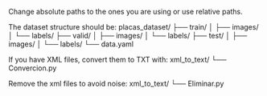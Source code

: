 Change absolute paths to the ones you are using or use relative paths.

The dataset structure should be:
placas_dataset/
 ├── train/
 │   ├── images/
 │   └── labels/
 ├── valid/
 │   ├── images/
 │   └── labels/
 ├── test/
 │   ├── images/
 │   └── labels/
 └── data.yaml

If you have XML files, convert them to TXT with:
xml_to_text/
 └── Convercion.py

 Remove the xml files to avoid noise: 
 xml_to_text/
 └── Eliminar.py
